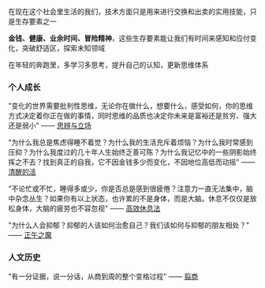 

在现在这个社会里生活的我们，技术方面只是用来进行交换和出卖的实用技能，只是生存要素之一

**金钱、健康、业余时间、冒险精神**，这些生存要素能让我们有时间来感知和应付变化，突破舒适区，探索未知领域

在年轻的奔跑里，多学习多思考，提升自己的认知，更新思维体系





### 个人成长

"变化的世界需要批判性思维，无论你在做什么，想要什么，感受如何，你的思维方式决定着你正在做的事情，同时思维的品质也决定你未来是富裕还是贫穷、强大还是弱小"   —— [思辨与立场](https://github.com/rabbeargiggly/reading-notes/tree/main/%E6%80%9D%E8%BE%A9%E4%B8%8E%E7%AB%8B%E5%9C%BA "思辨与立场")



"为什么我总是焦虑得睡不着觉？为什么我的生活充斥着烦恼？为什么我时常感到压抑？为什么我度过的几十年人生始终乏善可陈？为什么我记忆中的一些阴影始终挥之不去？找到真正的自我，它不因金钱多少而变化，不因地位高低而动摇"  —— [清醒的活](https://github.com/rabbeargiggly/reading-notes/tree/main/%E6%B8%85%E9%86%92%E7%9A%84%E6%B4%BB "清醒的活")



"不论忙或不忙，睡得多或少，你是否总是感到很疲倦？注意力一直无法集中，脑中杂念丛生？如果你有以上状态，也许累的不是身体，而是大脑。休息不仅仅是放松身体，大脑的疲劳也不容忽视"  —— [高效休息法](https://github.com/rabbeargiggly/reading-notes/tree/main/%E9%AB%98%E6%95%88%E4%BC%91%E6%81%AF%E6%B3%95 "高效休息法")



"为什么人会抑郁？抑郁的人该如何治愈自己？我们该如何与抑郁的朋友相处？"   —— [正午之魔](https://github.com/rabbeargiggly/reading-notes/tree/main/%E6%AD%A3%E5%8D%88%E4%B9%8B%E9%AD%94 "正午之魔")



### 人文历史

"有一分证据，说一分话，从商到周的整个变格过程"   —— [翦商](https://github.com/rabbeargiggly/reading-notes/tree/main/%E7%BF%A6%E5%95%86 "翦商")
